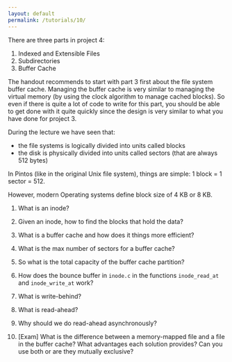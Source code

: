 ```yaml
---
layout: default
permalink: /tutorials/10/
---
```


There are three parts in project 4:

1. Indexed and Extensible Files
2. Subdirectories
3. Buffer Cache

The handout recommends to start with part 3 first about the file system buffer cache. Managing the buffer cache is very similar to managing the virtual memory (by using the clock algorithm to manage cached blocks). So even if there is quite a lot of code to write for this part, you should be able to get done with it quite quickly since the design is very similar to what you have done for project 3.

During the lecture we have seen that:
- the file systems is logically divided into units called blocks
- the disk is physically divided into units called sectors (that are always 512 bytes) 

In Pintos (like in the original Unix file system), things are simple: 1 block = 1 sector = 512.

However, modern Operating systems define block size of 4 KB or 8 KB. 

1. What is an inode?

2. Given an inode, how to find the blocks that hold the data? 

3. What is a buffer cache and how does it things more efficient?

4. What is the max number of sectors for a buffer cache?

5. So what is the total capacity of the buffer cache partition? 

6. How does the bounce buffer in `inode.c` in the functions `inode_read_at` and `inode_write_at` work?

7. What is write-behind?

8. What is read-ahead?

9. Why should we do read-ahead asynchronously?

10. [Exam] What is the difference between a memory-mapped file and a file in the buffer cache? What advantages each solution provides? Can you use both or are they mutually exclusive?